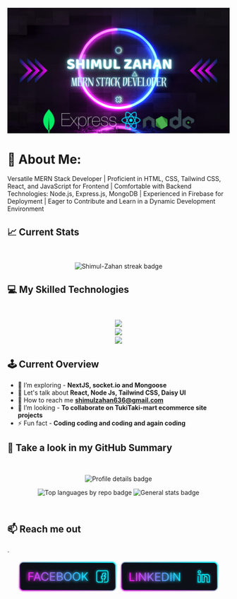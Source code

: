 

![alt text](https://raw.githubusercontent.com/Shimul-Zahan/Shimul-Zahan/main/MernStackBanner(2).png "Carpentries Logo") 

# 💫 About Me:
Versatile MERN Stack Developer | Proficient in HTML, CSS, Tailwind CSS, React, and JavaScript for Frontend | Comfortable with Backend Technologies: Node.js, Express.js, MongoDB | Experienced in Firebase for Deployment | Eager to Contribute and Learn in a Dynamic Development Environment

## :chart_with_upwards_trend: Current Stats

<br />
<p align="center">
  <img width="70%" src="https://github-readme-streak-stats.herokuapp.com?user=Shimul-Zahan&theme=nightowl" alt="Shimul-Zahan streak badge"/>
</p>

## :computer: My Skilled Technologies

<br>
<p align="center">
  <a href="https://skillicons.dev">
    <img src="https://skillicons.dev/icons?i=html,css,js,tailwind,materialui,nextjs,redux,socket.io" />
    <br>
    <img src="https://skillicons.dev/icons?i=react,nodejs,expressjs,mongodb,nestjs" />
    <br>
    <img src="https://skillicons.dev/icons?i=firebase,c,cpp,php,laravel" />
  </a>
</p>

## 🕹️ Current Overview
- 🌱 I’m exploring - **NextJS, socket.io and Mongoose**
- 💬 Let's talk about **React, Node Js, Tailwind CSS, Daisy UI**
- 📧 How to reach me **shimulzahan636@gmail.com**
- 👯 I’m looking - **To collaborate on TukiTaki-mart ecommerce site projects** 
- ⚡ Fun fact - **Coding coding and coding and again coding**


## :eyes: Take a look in my GitHub Summary
<br />
<p align="center">
  <img src="http://github-profile-summary-cards.vercel.app/api/cards/profile-details?username=Shimul-Zahan&theme=tokyonight" alt="Profile details badge"/>
</p>

<p align="center">
  <img src="http://github-profile-summary-cards.vercel.app/api/cards/repos-per-language?username=Shimul-Zahan&theme=tokyonight" alt="Top languages by repo badge"/>
  <img src="http://github-profile-summary-cards.vercel.app/api/cards/stats?username=Shimul-Zahan&theme=tokyonight" alt="General stats badge"/>
</p>

<br>

## :mailbox: Reach me out
.<div align="center">[<img height="75" src="https://raw.githubusercontent.com/Shimul-Zahan/Shimul-Zahan/main/Facebook.png">](https://www.facebook.com/shimul.zahan.9)[<img height="75" src="https://raw.githubusercontent.com/Shimul-Zahan/Shimul-Zahan/main/Linkedin.png">](https://www.linkedin.com/in/shimul-zahan-b5035427b/)
</div>
<br />
